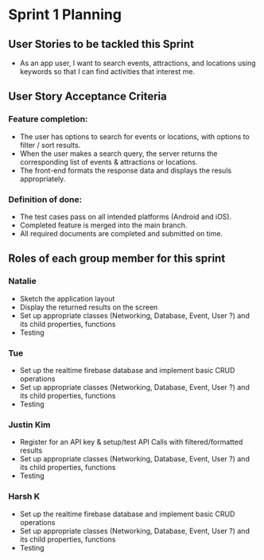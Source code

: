 # Sprint 1 Planning

## User Stories to be tackled this Sprint

- As an app user, I want to search events, attractions, and locations using keywords so that I can find activities that interest me.<br>

## User Story Acceptance Criteria

### Feature completion: 
- The user has options to search for events or locations, with options to filter / sort results.
- When the user makes a search query, the server returns the corresponding list of events & attractions or locations. 
- The front-end formats the response data and displays the resuls appropriately. 

### Definition of done: 
- The test cases pass on all intended platforms (Android and iOS).
- Completed feature is merged into the main branch.
- All required documents are completed and submitted on time.

## Roles of each group member for this sprint

### Natalie
- Sketch the application layout
- Display the returned results on the screen
- Set up appropriate classes (Networking, Database, Event, User ?) and its child properties, functions
- Testing

### Tue	
- Set up the realtime firebase database and implement basic CRUD operations
- Set up appropriate classes (Networking, Database, Event, User ?) and its child properties, functions
- Testing

### Justin Kim
- Register for an API key & setup/test API Calls with filtered/formatted results
- Set up appropriate classes (Networking, Database, Event, User ?) and its child properties, functions
- Testing

### Harsh K
- Set up the realtime firebase database and implement basic CRUD operations
- Set up appropriate classes (Networking, Database, Event, User ?) and its child properties, functions
- Testing

